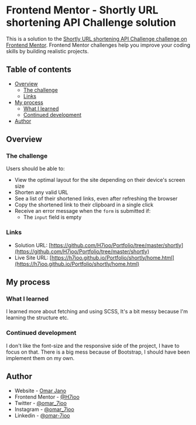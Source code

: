 # Frontend Mentor - Shortly URL shortening API Challenge solution

This is a solution to the [Shortly URL shortening API Challenge challenge on Frontend Mentor](https://www.frontendmentor.io/challenges/url-shortening-api-landing-page-2ce3ob-G). Frontend Mentor challenges help you improve your coding skills by building realistic projects.

## Table of contents

- [Overview](#overview)
  - [The challenge](#the-challenge)
  - [Links](#links)
- [My process](#my-process)
  - [What I learned](#what-i-learned)
  - [Continued development](#continued-development)
- [Author](#author)

## Overview

### The challenge

Users should be able to:

- View the optimal layout for the site depending on their device's screen size
- Shorten any valid URL
- See a list of their shortened links, even after refreshing the browser
- Copy the shortened link to their clipboard in a single click
- Receive an error message when the `form` is submitted if:
  - The `input` field is empty

### Links

- Solution URL: [https://github.com/H7ioo/Portfolio/tree/master/shortly](https://github.com/H7ioo/Portfolio/tree/master/shortly)
- Live Site URL: [https://h7ioo.github.io/Portfolio/shortly/home.html](https://h7ioo.github.io/Portfolio/shortly/home.html)

## My process

### What I learned

I learned more about fetching and using SCSS, It's a bit messy because I'm learning the structure etc.

### Continued development

I don't like the font-size and the responsive side of the project, I have to focus on that.
There is a big mess because of Bootstrap, I should have been implement them on my own.

## Author

- Website - [Omar Jano](https://www.7ioo.site.com)
- Frontend Mentor - [@H7ioo](https://www.frontendmentor.io/profile/H7ioo)
- Twitter - [@omar_7ioo](https://twitter.com/omar_7ioo)
- Instagram - [@omar_7ioo](https://www.instagram.com/omar_7ioo/)
- Linkedin - [@omar-7ioo](https://www.linkedin.com/in/omar-7ioo/)
